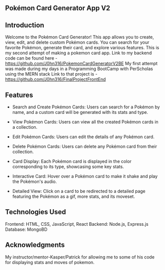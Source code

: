 ## Pokémon Card Generator App V2

## Introduction
Welcome to the Pokémon Card Generator! This app allows you to create, view, edit, and delete custom Pokémon cards. You can search for your favorite Pokémon, generate their card, and explore various features. This is my second attempt of making a pokemon card app.
Link to my backend code can be found here - https://github.com/J0hn316/PokemonCardGeneratorV2BE
My first attempt was made during my days in a Programming BootCamp with PerScholas using the MERN stack Link to that project is - https://github.com/J0hn316/FinalProjectFrontEnd

## Features
- Search and Create Pokémon Cards: Users can search for a Pokémon by name, and a custom card will be generated with its stats and type.

- View Pokémon Cards: Users can view all the created Pokémon cards in a collection.

- Edit Pokémon Cards: Users can edit the details of any Pokémon card.

- Delete Pokémon Cards: Users can delete any Pokémon card from their collection.

- Card Display: Each Pokémon card is displayed in the color corresponding to its type, showcasing some key stats.

- Interactive Card: Hover over a Pokémon card to make it shake and play the Pokémon's audio.

- Detailed View: Click on a card to be redirected to a detailed page featuring the Pokémon as a gif, more stats, and its moveset.


## Technologies Used

Frontend: HTML, CSS, JavaScript, React
Backend: Node.js, Express.js
Database: MongoBD 

## Acknowledgments
My instructor/mentor-Kasper/Patrick for allowing me to some of his code for displaying stats and moves of pokemon.